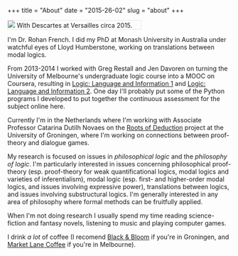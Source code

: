 +++
title = "About"
date = "2015-26-02"
slug = "about"
+++

<div class=image-left style="width:300px; border:1px solid #e0e3e5;">
<img src="/images/rohan-descartes.jpg">
<span class="caption">With Descartes at Versailles circa 2015.</span>
</div>

I'm <span class="illuminate">Dr. Rohan French</span>. 
I did my PhD at Monash University in Australia under watchful eyes
of Lloyd Humberstone, working on translations between modal logics. 

From 2013-2014 I worked with Greg Restall and Jen Davoren on turning the University of
Melbourne's undergraduate logic course into a MOOC on Coursera, resulting in 
<a href="https://www.coursera.org/course/logic1">Logic: Language and Information 1</a> and 
<a href="https://www.coursera.org/course/logic2">Logic: Language and Information 2</a>.
One day I'll probably put some of the Python programs I developed to put together
the continuous assessment for the subject online here. 

Currently I'm in the Netherlands where I'm working with Associate Professor Catarina Dutilh Novaes
on the <a href="https://sites.google.com/site/therootsofdeduction/">Roots of Deduction</a> project at the University of Groningen, where I'm working on connections between proof-theory and dialogue games. 


My research is focused on issues in _philosophical logic_ and the _philosophy of logic_. I'm 
particularly interested in issues concerning philosophical proof-theory (esp. proof-theory
for weak quantificational logics, modal logics and varieties of inferentialism), modal logic 
(esp. first- and higher-order modal logics, and issues involving expressive power), 
translations between logics, and issues involving substructural logics. I'm generally interested in
any area of philosophy where formal methods can be fruitfully applied.

When I'm not doing research I usually spend my time reading science-fiction and fantasy
novels, listening to music and playing computer games. 

I drink _a lot_ of coffee (I recomend <a href="http://blackandbloom.nl/">Black &amp; Bloom</a> if you're in Groningen, and <a href="http://marketlane.com.au/">Market Lane Coffee</a> if you're in Melbourne).
